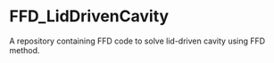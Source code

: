 # FFD_LidDrivenCavity
A repository containing FFD code to solve lid-driven cavity using FFD method.
